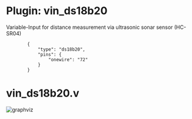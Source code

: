 # Plugin: vin_ds18b20

Variable-Input for distance measurement via ultrasonic sonar sensor (HC-SR04)

```
        {
            "type": "ds18b20",
            "pins": {
                "onewire": "72"
            }
        }
```

# vin_ds18b20.v
![graphviz](./vin_ds18b20.svg)
